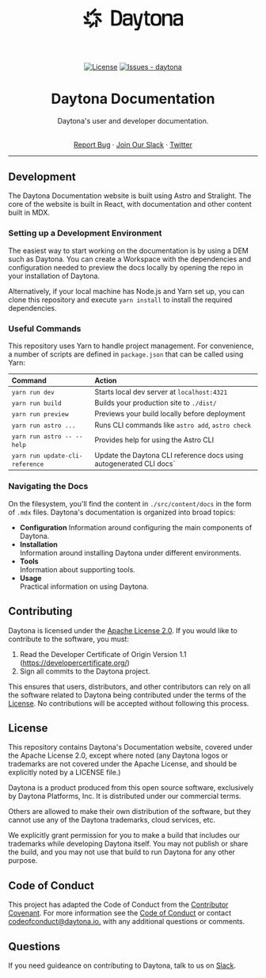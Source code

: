<div align="center">
 <picture>
  <source media="(prefers-color-scheme: dark)" srcset="https://github.com/daytonaio/daytona/raw/main/assets/images/Daytona-logotype-white.png">
  <img alt="Daytona logo" src="https://github.com/daytonaio/daytona/raw/main/assets/images/Daytona-logotype-black.png" width="40%">
 </picture>
</div>

<br><br>

<div align="center">

[![License](https://img.shields.io/badge/License-Apache--2.0-blue)](#license)
[![Issues - daytona](https://img.shields.io/github/issues/daytonaio/enterprise-docs)](https://github.com/daytonaio/enterprise-docs/issues)

</div>

<h1 align="center">Daytona Documentation</h1>
<div align="center">
Daytona's user and developer documentation.
</div>
</br>

<p align="center">
    <a href="https://github.com/daytonaio/enterprise-docs/issues/new?assignees=&labels=bug">Report Bug</a>
    ·
  <a href="https://go.daytona.io/slack">Join Our Slack</a>
    ·
    <a href="https://twitter.com/daytonaio">Twitter</a>
  </p>

<hr/>

## Development

The Daytona Documentation website is built using Astro and Stralight.
The core of the website is built in React, with documentation and other content built in MDX.

### Setting up a Development Environment

The easiest way to start working on the documentation is by using a DEM such as Daytona.
You can create a Workspace with the dependencies and configuration needed to preview the docs locally by opening the repo in your installation of Daytona.

Alternatively, if your local machine has Node.js and Yarn set up, you can clone this repository and execute `yarn install` to install the required dependencies.

### Useful Commands

This repository uses Yarn to handle project management.
For convenience, a number of scripts are defined in `package.json` that can be called using Yarn:

| Command                         | Action                                                              |
| :------------------------------ | :------------------------------------------------------------------ |
| `yarn run dev`                  | Starts local dev server at `localhost:4321`                         |
| `yarn run build`                | Builds your production site to `./dist/`                            |
| `yarn run preview`              | Previews your build locally before deployment                       |
| `yarn run astro ...`            | Runs CLI commands like `astro add`, `astro check`                   |
| `yarn run astro -- --help`      | Provides help for using the Astro CLI                               |
| `yarn run update-cli-reference` | Update the Daytona CLI reference docs using autogenerated CLI docs` |

### Navigating the Docs

On the filesystem, you'll find the content in `./src/content/docs` in the form of `.mdx` files.
Daytona's documentation is organized into broad topics:

- **Configuration**
  Information around configuring the main components of Daytona.
- **Installation**  
   Information around installing Daytona under different environments.
- **Tools**  
   Information about supporting tools.
- **Usage**  
   Practical information on using Daytona.


## Contributing

Daytona is licensed under the [Apache License 2.0](LICENSE). If you would like to contribute to the software, you must:

1. Read the Developer Certificate of Origin Version 1.1 (<https://developercertificate.org/>)
2. Sign all commits to the Daytona project.

This ensures that users, distributors, and other contributors can rely on all the software related to Daytona being contributed under the terms of the [License](LICENSE). No contributions will be accepted without following this process.

## License

This repository contains Daytona's Documentation website, covered under the Apache License 2.0, except where noted (any Daytona logos or trademarks are not covered under the Apache License, and should be explicitly noted by a LICENSE file.)

Daytona is a product produced from this open source software, exclusively by Daytona Platforms, Inc. It is distributed under our commercial terms.

Others are allowed to make their own distribution of the software, but they cannot use any of the Daytona trademarks, cloud services, etc.

We explicitly grant permission for you to make a build that includes our trademarks while developing Daytona itself. You may not publish or share the build, and you may not use that build to run Daytona for any other purpose.

## Code of Conduct

This project has adapted the Code of Conduct from the [Contributor Covenant](https://www.contributor-covenant.org/). For more information see the [Code of Conduct](CODE_OF_CONDUCT.md) or contact [codeofconduct@daytona.io.](mailto:codeofconduct@daytona.io) with any additional questions or comments.

## Questions

If you need guideance on contributing to Daytona, talk to us on
[Slack](https://go.daytona.io/slack).